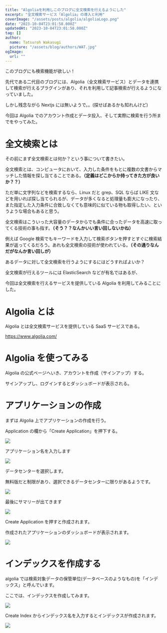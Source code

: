 ```yaml
---
title: "Algoliaを利用しこのブログに全文検索を行えるようにした"
excerpt: "全文検索サービス「Algolia」の導入と利用"
coverImage: "/assets/posts/algolia/algoliaLogo.png"
date: "2023-10-04T23:01:58.000Z"
updatedAt: "2023-10-04T23:01:58.000Z"
tag: []
author:
  name: Tatsuroh Wakasugi
  picture: "/assets/blog/authors/WAT.jpg"
ogImage:
  url: ""
---
```


このブログにも検索機能が欲しい！

先代である二代目のブログには、Algolia（全文検索サービス）とデータを連携して検索が行えるプラグインがあり、それを利用して記事検索が行えるようになっていました。

しかし残念ながら Nextjs には無いようで。。(探せばあるかも知れんけど)

今回は Algolia でのアカウント作成とデータ投入、そして実際に検索を行う所までをやってみた。

# 全文検索とは

その前にまず全文検索とは何か？という事について書きたい。

全文検索とは、コンピュータにおいて、入力した条件をもとに複数の文書からマッチした情報を探し当てることである。**（定義はどこからか持ってきた方が良いか？？）**

ただ単に文字列などを検索するなら、Linux だと grep、SQL ならば LIKE 文などを用いれば探し当てられるが、データが多くなると処理量も膨大になったり、また指定した入力条件に合致しなくても意味的に似ている物も取得したい、というような場合もあると思う。

全文検索はこういった大容量のデータからでも条件に合ったデータを高速に取ってくる技術の事も指す。**（そう？？なんかいい言い回しないかね）**

例えば Google 検索でもキーワードを入力して検索ボタンを押すとすぐに検索結果が返ってくるだろう。あれも全文検索の技術が使われている。**（その通りなんだがなんか言い回しが）**

あるデータに対して全文検索を行うようにするにはどうすればよいか？

全文検索が行えるツールには ElasticSearch などが有名ではあるが、

今回は全文検索を行えるサービスを提供している Algolia を利用してみることにした。

# Algolia とは

Algolia とは全文検索サービスを提供している SaaS サービスである。

https://www.algolia.com/

# Algolia を使ってみる

Algolia の公式ページへいき、アカウントを作成（サインアップ）する。

サインアップし、ログインするとダッシュボードが表示される。

# アプリケーションの作成

まずは Algolia 上でアプリケーションの作成を行う。

Application の欄から「Create Application」を押下する。

![](/assets/posts/algolia/createApplication1.png)

アプリケーション名を入力します

![](/assets/posts/algolia/createApplication2.png)

データセンターを選択します。

無料版だと制限があり、選択できるデータセンターに限りがあるようです。

![](/assets/posts/algolia/selectDatacenter.png)

最後にサマリーが出てきます

![](/assets/posts/algolia/summary.png)

Create Application を押すと作成されます。

作成されたアプリケーションのダッシュボードが表示されます。

![](/assets/posts/algolia/applicationDashboard.png)

# インデックスを作成する

algolia では検索対象データの保管単位(データベースのようなもの)を「インデックス」と呼んでいます。

ここでは、インデックスを作成してみます。

![](/assets/posts/algolia/createIndex1.png)

Create Index からインデックス名を入力するとインデックスが作成されます。

![](/assets/posts/algolia/createIndex2.png)
